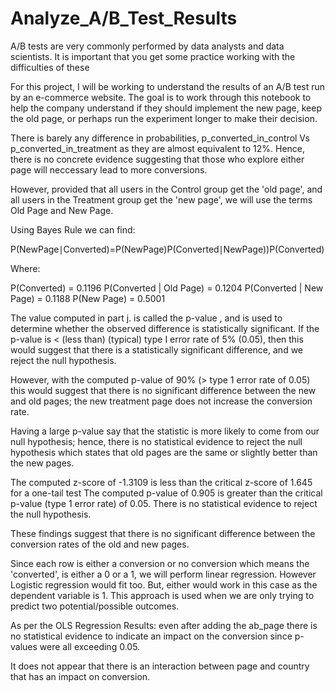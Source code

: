 # Analyze_A/B_Test_Results

A/B tests are very commonly performed by data analysts and data scientists. It is important that you get some practice working with the difficulties of these

For this project, I will be working to understand the results of an A/B test run by an e-commerce website. The goal is to work through this notebook to help the company understand if they should implement the new page, keep the old page, or perhaps run the experiment longer to make their decision.

There is barely any difference in probabilities, p_converted_in_control Vs p_converted_in_treatment as they are almost equivalent to 12%. Hence, there is no concrete evidence suggesting that those who explore either page will neccessary lead to more conversions.

However, provided that all users in the Control group get the 'old page', and all users in the Treatment group get the 'new page', we will use the terms Old Page and New Page.

Using Bayes Rule we can find:

P(NewPage∣Converted)=P(NewPage)P(Converted∣NewPage))P(Converted)
 
Where:

P(Converted) = 0.1196
P(Converted | Old Page) = 0.1204
P(Converted | New Page) = 0.1188
P(New Page) = 0.5001


The value computed in part j. is called the p-value , and is used to determine whether the observed difference is statistically significant. If the p-value is < (less than) (typical) type I error rate of 5% (0.05), then this would suggest that there is a statistically significant difference, and we reject the null hypothesis.

However, with the computed p-value of 90% (> type 1 error rate of 0.05) this would suggest that there is no significant difference between the new and old pages; the new treatment page does not increase the conversion rate.

Having a large p-value say that the statistic is more likely to come from our null hypothesis; hence, there is no statistical evidence to reject the null hypothesis which states that old pages are the same or slightly better than the new pages.

The computed z-score of -1.3109 is less than the critical z-score of 1.645 for a one-tail test The computed p-value of 0.905 is greater than the critical p-value (type 1 error rate) of 0.05. There is no statistical evidence to reject the null hypothesis.

These findings suggest that there is no significant difference between the conversion rates of the old and new pages.


Since each row is either a conversion or no conversion which means the 'converted', is either a 0 or a 1, we will perform linear regression. However Logistic regression would fit too. But, either would work in this case as the dependent variable is 1. This approach is used when we are only trying to predict two potential/possible outcomes.


As per the OLS Regression Results: even after adding the ab_page there is no statistical evidence to indicate an impact on the conversion since p-values were all exceeding 0.05.

It does not appear that there is an interaction between page and country that has an impact on conversion.
